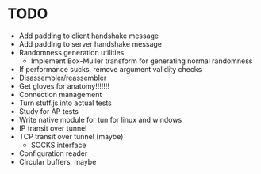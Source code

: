 # TODO

* Add padding to client handshake message
* Add padding to server handshake message
* Randomness generation utilities
  * Implement Box-Muller transform for generating normal randomness
* If performance sucks, remove argument validity checks
* Disassembler/reassembler
* Get gloves for anatomy!!!!!!!
* Connection management
* Turn stuff.js into actual tests
* Study for AP tests
* Write native module for tun for linux and windows
* IP transit over tunnel
* TCP transit over tunnel (maybe)
  * SOCKS interface
* Configuration reader
* Circular buffers, maybe
